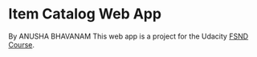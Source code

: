 # Item Catalog Web App
By ANUSHA BHAVANAM
This web app is a project for the Udacity [FSND Course](https://www.udacity.com/course/full-stack-web-developer-nanodegree--nd004).
